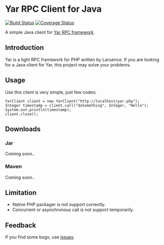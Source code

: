 # Yar RPC Client for Java

[![Build Status](https://travis-ci.org/starlight36/yar-client-java.png?branch=master)](https://travis-ci.org/starlight36/yar-client-java)
[![Coverage Status](https://coveralls.io/repos/starlight36/yar-client-java/badge.svg)](https://coveralls.io/r/starlight36/yar-client-java)

A simple Java client for [Yar RPC framework](https://github.com/laruence/yar).

## Introduction

Yar is a light RPC framework for PHP written by Laruence. 
If you are looking for a Java client for Yar, this project may
solve your problems.

## Usage

Use this client is very simple, just few codes:

```
YarClient client = new YarClient("http://localhost/yar.php");
Integer timestamp = client.call("doSomething", Integer, "Hello");
System.out.println(timestamp);
client.close();
```

## Downloads

### Jar

Coming soon..

### Maven

Coming soon..

## Limitation

* Native PHP packager is not support correctly.
* Concurrent or asynchronous call is not support temporarily.

## Feedback

If you find some bugs, use [Issues](https://github.com/starlight36/yar-client-java/issues).
